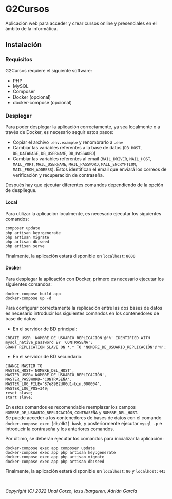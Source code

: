# G2Cursos

Aplicación web para acceder y crear cursos online y presenciales en el ámbito de la informática.

## Instalación

### Requisitos
G2Cursos requiere el siguiente software:

- PHP
- MySQL
- Composer
- Docker (opcional)
- docker-compose (opcional)

### Desplegar
Para poder desplegar la aplicación correctamente, ya sea localmente o a través de Docker, es necesario seguir estos pasos:

- Copiar el archivo `.env.example` y renombrarlo a `.env`
- Cambiar las variables referentes a la base de datos (`DB_HOST`, `DB_DATABASE`, `DB_USERNAME`, `DB_PASSWORD`)
- Cambiar las variables referentes al email (`MAIL_DRIVER`, `MAIL_HOST`, `MAIL_PORT`, `MAIL_USERNAME`, `MAIL_PASSWORD`, `MAIL_ENCRYPTION`, `MAIL_FROM_ADDRESS`).
  Estos identifican el email que enviará los correos de verificación y recuperación de contraseña.

Después hay que ejecutar diferentes comandos dependiendo de la opción de despliegue.

#### Local
Para utilizar la aplicación localmente, es necesario ejecutar los siguientes comandos:

```
composer update
php artisan key:generate
php artisan migrate
php artisan db:seed
php artisan serve
```

Finalmente, la aplicación estará disponible en `localhost:8000`


#### Docker
Para desplegar la aplicación con Docker, primero es necesario ejecutar los siguientes comandos:

```
docker-compose build app
docker-compose up -d
```

Para configurar correctamente la replicación entre las dos bases de datos es necesario introducir los siguientes comandos en los contenedores de base de datos:

- En el servidor de BD principal:

```
CREATE USER 'NOMBRE_DE_USUARIO_REPLICACIÓN'@'%' IDENTIFIED WITH mysql_native_password BY 'CONTRASEÑA';
GRANT REPLICATION SLAVE ON *.* TO 'NOMBRE_DE_USUARIO_REPLICACIÓN'@'%';
```

- En el servidor de BD secundario:

```
CHANGE MASTER TO
MASTER_HOST='NOMBRE_DEL_HOST',
MASTER_USER='NOMBRE_DE_USUARIO_REPLICACIÓN',
MASTER_PASSWORD='CONTRASEÑA',
MASTER_LOG_FILE='87e8982d00d1-bin.000004',
MASTER_LOG_POS=349;
reset slave;
start slave;
```

En estos comandos es recomendable reemplazar los campos `NOMBRE_DE_USUARIO_REPLICACIÓN`, `CONTRASEÑA` y `NOMBRE_DEL_HOST`.<br>
Se puede acceder a los contenedores de bases de datos con el comando `docker-compose exec [db/db2] bash`, y posteriormente ejecutar `mysql -p` e introducir la contraseña y los anteriores comandos.

Por último, se deberán ejecutar los comandos para inicializar la aplicación:

```
docker-compose exec app composer update
docker-compose exec app php artisan key:generate
docker-compose exec app php artisan migrate
docker-compose exec app php artisan db:seed
```

Finalmente, la aplicación estará disponible en `localhost:80` y `localhost:443`

<br/>

_Copyright (C) 2022 Unai Corzo, Iosu Ibarguren, Adrián García_
